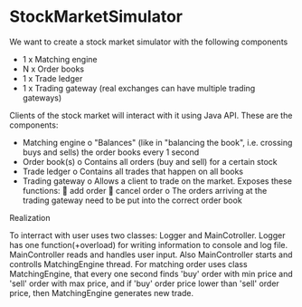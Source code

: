 # StockMarketSimulator

We want to create a stock market simulator with the following components
- 1 x Matching engine
- N x Order books
- 1 x Trade ledger
- 1 x Trading gateway (real exchanges can have multiple trading gateways)

Clients of the stock market will interact with it using Java API. These are the components:
- Matching engine
o &quot;Balances&quot; (like in &quot;balancing the book&quot;, i.e. crossing buys and sells) the order books every 1
second
- Order book(s)
o Contains all orders (buy and sell) for a certain stock
- Trade ledger
o Contains all trades that happen on all books
- Trading gateway
o Allows a client to trade on the market. Exposes these functions:
 add order
 cancel order
o The orders arriving at the trading gateway need to be put into the correct order book

Realization

To interract with user uses two classes: Logger and MainCotroller. Logger has one function(+overload) for writing information to
console and log file. MainController reads and handles user input. Also MainController starts and controlls MatchingEngine thread.
For matching order uses class MatchingEngine, that every one second finds 'buy' order with min price and 'sell' order with max price,
and if 'buy' order price lower than 'sell' order price, then MatchingEngine generates new trade.

